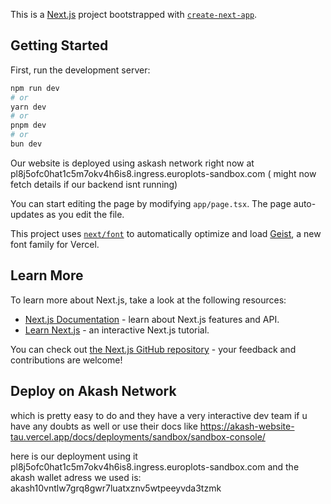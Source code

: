 This is a [Next.js](https://nextjs.org) project bootstrapped with [`create-next-app`](https://nextjs.org/docs/app/api-reference/cli/create-next-app).

## Getting Started

First, run the development server:

```bash
npm run dev
# or
yarn dev
# or
pnpm dev
# or
bun dev
```

Our website is deployed using askash network right now at pl8j5ofc0hat1c5m7okv4h6is8.ingress.europlots-sandbox.com ( might now fetch details if our backend isnt running)

You can start editing the page by modifying `app/page.tsx`. The page auto-updates as you edit the file.

This project uses [`next/font`](https://nextjs.org/docs/app/building-your-application/optimizing/fonts) to automatically optimize and load [Geist](https://vercel.com/font), a new font family for Vercel.

## Learn More

To learn more about Next.js, take a look at the following resources:

- [Next.js Documentation](https://nextjs.org/docs) - learn about Next.js features and API.
- [Learn Next.js](https://nextjs.org/learn) - an interactive Next.js tutorial.

You can check out [the Next.js GitHub repository](https://github.com/vercel/next.js) - your feedback and contributions are welcome!

## Deploy on Akash Network
which is pretty easy to do and they have a very interactive dev team if u have any doubts as well or use their docs like https://akash-website-tau.vercel.app/docs/deployments/sandbox/sandbox-console/

here is our deployment using it pl8j5ofc0hat1c5m7okv4h6is8.ingress.europlots-sandbox.com
and the akash wallet adress we used is: akash10vntlw7grq8gwr7luatxznv5wtpeeyvda3tzmk
